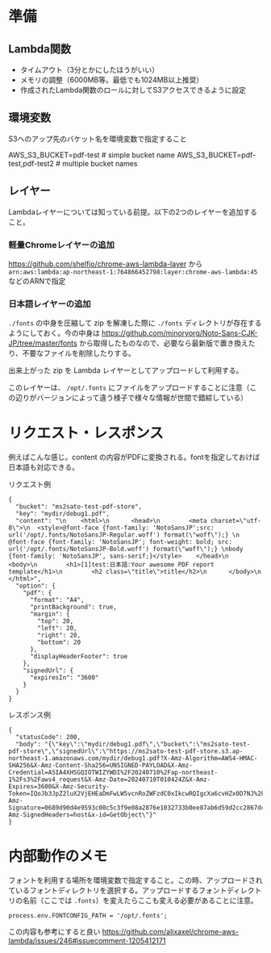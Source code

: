 # 準備

## Lambda関数
- タイムアウト（3分とかにしたほうがいい）
- メモリの調整（6000MB等。最低でも1024MB以上推奨）
- 作成されたLambda関数のロールに対してS3アクセスできるように設定

## 環境変数
S3へのアップ先のバケット名を環境変数で指定すること

AWS_S3_BUCKET=pdf-test # simple bucket name
AWS_S3_BUCKET=pdf-test,pdf-test2 # multiple bucket names

## レイヤー

Lambdaレイヤーについては知っている前提。以下の2つのレイヤーを追加すること。

### 軽量Chromeレイヤーの追加

https://github.com/shelfio/chrome-aws-lambda-layer
から `arn:aws:lambda:ap-northeast-1:764866452798:layer:chrome-aws-lambda:45` などのARNで指定

### 日本語レイヤーの追加

`./fonts` の中身を圧縮して zip を解凍した際に `./fonts` ディレクトリが存在するようにしておく。今の中身は https://github.com/minoryorg/Noto-Sans-CJK-JP/tree/master/fonts から取得したものなので、必要なら最新版で置き換えたり、不要なファイルを削除したりする。

出来上がった zip を Lambda レイヤーとしてアップロードして利用する。

このレイヤーは、 `/opt/.fonts` にファイルをアップロードすることに注意（この辺りがバージョンによって違う様子で様々な情報が世間で錯綜している）




# リクエスト・レスポンス

例えばこんな感じ。content の内容がPDFに変換される。fontを指定しておけば日本語も対応できる。

リクエスト例

```
{
  "bucket": "ms2sato-test-pdf-store",
  "key": "mydir/debug1.pdf",
  "content": "\n    <html>\n      <head>\n        <meta charset=\"utf-8\">\n  <style>@font-face {font-family: 'NotoSansJP';src: url('/opt/.fonts/NotoSansJP-Regular.woff') format(\"woff\");} \n @font-face {font-family: 'NotoSansJP'; font-weight: bold; src: url('/opt/.fonts/NotoSansJP-Bold.woff') format(\"woff\");} \nbody {font-family: 'NotoSansJP', sans-serif;}</style>    </head>\n      <body>\n        <h1>[1]test:日本語:Your awesome PDF report template</h1>\n        <h2 class=\"title\">title</h2>\n      </body>\n    </html>",
  "option": {
    "pdf": {
      "format": "A4",
      "printBackground": true,
      "margin": {
        "top": 20,
        "left": 20,
        "right": 20,
        "bottom": 20
      },
      "displayHeaderFooter": true
    },
    "signedUrl": {
      "expiresIn": "3600"
    }
  }
}
```

レスポンス例

```
{
  "statusCode": 200,
  "body": "{\"key\":\"mydir/debug1.pdf\",\"bucket\":\"ms2sato-test-pdf-store\",\"signedUrl\":\"https://ms2sato-test-pdf-store.s3.ap-northeast-1.amazonaws.com/mydir/debug1.pdf?X-Amz-Algorithm=AWS4-HMAC-SHA256&X-Amz-Content-Sha256=UNSIGNED-PAYLOAD&X-Amz-Credential=ASIA4XHSGQIOTWIZYWDI%2F20240710%2Fap-northeast-1%2Fs3%2Faws4_request&X-Amz-Date=20240710T010424Z&X-Amz-Expires=3600&X-Amz-Security-Token=IQoJb3JpZ2luX2VjEHEaDmFwLW5vcnRoZWFzdC0xIkcwRQIgcXa6cvHZx0D7NJ%2FvIAqmJm2Zb9SYOLoop%2BT1y0yO17ACIQDpir92U4ZHNfnLbmmJgWL4VcO419yYsG1FsTj7mlsiGCq0Awg6EAAaDDg3NDUzMzc4MjA0NSIMobS0tsOSMLxvea9zKpED5j%2BUPf6tIm6%2Fe9X5%2FZbjQD%2Fam%2Flu0XXTnv7deDao2hhMkOscQACMzlBXrrxa0LKVQ31KXY4WDuUIq9KeozfXPEXTuiAD%2Bx62G54I3L5bvnbxt04198TvIi6w78Hy6i%2Fec%2BJL6s8YRoyANopRrmTxGYoJermqu%2FVW88lWHl%2FQyJtvP6Ovry2AlZvFOcy9DDftJvNu5tIY0beQca9zE9nSYM4EuY8tTLl6OaNXHKWwnhC4G%2B3GNWo9XFEmxaqek5Z%2BaqL2B6veGMbHGzsai07fXXB6VeawFMcDhrusf%2Bk%2F2BuJpDYe%2BEGQMp%2B56nRTz0Kx63CRnAoFdeBII6cA5SmkXBogklpQ%2BdY9kHj9%2FlWj9NE%2FP5QsrXF%2FB5myd%2FOePX62mjipbs3D8JCZKafDET85HS2e0Iwb37B442HOkNClZ67Kd2Eh0lh0gyIdFam81O%2FYrBIXg3cmFVNl1%2ByB3JLxtIxU1362oAxcq7vf8F%2FyHIERYnkCzjZkk%2BldSPsB1r61D%2FIy9qNoA8Cfp8Uh9nNexRMwkLy3tAY6ngFlAaeG0l6fu9tNOM9M5tr64zKTFneaLVx9Up%2BLw96ODeOc2y8KXbycXOO2YlZAqYPu4yLwyM0olbfrkGi1Bzskg1XHEg6dYNGOR03Vwu7tpHVC3wZBZZT0tvKoEPryIi3oiLc752H5gsunk5QZPowGZIXWnihBWUFD6l1Jqxf%2B%2BC3tXDr4P1ulrp%2FFgcw8apD%2FmzJzwnbmjkeue%2BXGgg%3D%3D&X-Amz-Signature=0689d90d4e9593c00c5c3f9e08a2876e1032733b0ee87ab6d59d2cc2867dc66e&X-Amz-SignedHeaders=host&x-id=GetObject\"}"
}
```

# 内部動作のメモ

フォントを利用する場所を環境変数で指定すること。この時、アップロードされているフォントディレクトリを選択する。アップロードするフォントディレクトリの名前（ここでは `.fonts`）を変えたらここも変える必要があることに注意。

```
process.env.FONTCONFIG_PATH = '/opt/.fonts';
```

この内容も参考にすると良い
https://github.com/alixaxel/chrome-aws-lambda/issues/246#issuecomment-1205412171


